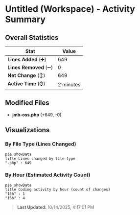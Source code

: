 # Untitled (Workspace) - Activity Summary 

## Overall Statistics

| Stat                   | Value                                                             |
| ---------------------- | ----------------------------------------------------------------- |
| **Lines Added** (➕)   | 649                                          |
| **Lines Removed** (➖) | 0                                        |
| **Net Change** (↕)    | 649                |
| **Active Time** (⌚)   | 2 minutes |


## Modified Files
- **jmb-oss.php** (+649, -0)

## Visualizations

### By File Type (Lines Changed)

```mermaid
pie showData
title Lines changed by file type
".php" : 649
```

### By Hour (Estimated Activity Count)

```mermaid
pie showData
title Coding activity by hour (count of changes)
"15h" : 1
"16h" : 4
```


> **Last Updated:** 10/14/2025, 4:17:01 PM